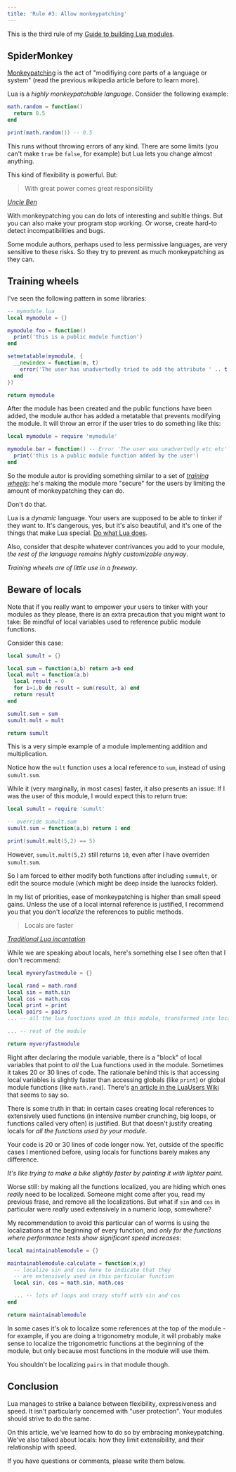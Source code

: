 ```yaml
---
title: 'Rule #3: Allow monkeypatching'
---
```


This is the third rule of my [Guide to building Lua modules](/blog/2014/03/30/a-guide-to-building-lua-modules).

<!-- MORE -->

## SpiderMonkey

[Monkeypatching](http://en.wikipedia.org/wiki/Monkey_patch) is the act of "modifiying core parts of a language or system" (read the previous wikipedia article before to learn more).

Lua is a *highly monkeypatchable language*. Consider the following example:

``` lua
math.random = function()
  return 0.5
end

print(math.random()) -- 0.5
```

This runs without throwing errors of any kind. There are some limits (you can't make `true` be `false`, for example) but Lua lets you change almost anything.

This kind of flexibility is powerful. But:

> With great power comes great responsibility

<cite><a href="http://en.wikipedia.org/wiki/Uncle_Ben">Uncle Ben</a></cite>

With monkeypatching you can do lots of interesting and subltle things. But you can also make your program stop working. Or worse, create hard-to detect incompatibilities and bugs.

Some module authors, perhaps used to less permissive languages, are very sensitive to these risks. So they try to prevent as much monkeypatching as they can.

## Training wheels

I've seen the following pattern in some libraries:

``` lua
-- mymodule.lua
local mymodule = {}

mymodule.foo = function()
  print('this is a public module function')
end

setmetatable(mymodule, {
  __newindex = function(m, t)
    error('The user has unadvertedly tried to add the attribute ' .. t .. ' to the module!')
  end
})

return mymodule
```

After the module has been created and the public functions have been added, the module author has added a metatable that prevents modifying the module. It will
throw an error if the user tries to do something like this:

``` lua
local mymodule = require 'mymodule'

mymodule.bar = function() -- Error 'The user was unadvertedly etc etc'
  print('this is a public module function added by the user')
end
```

So the module autor is providing something similar to a set of *[training wheels](http://en.wikipedia.org/wiki/Training_wheels)*: he's making the module more "secure" for the users by limiting the amount of
monkeypatching they can do.

Don't do that.

Lua is a *dynamic* language. Your users are supposed to be able to tinker if they want to. It's dangerous, yes, but it's also beautiful, and it's one of the things that make Lua special.
[Do what Lua does](2014/03/30/rule-1-do-what-lua-does/).

Also, consider that despite whatever contrivances you add to your module, *the rest of the language remains highly customizable anyway*.

*Training wheels are of little use in a freeway*.


## Beware of locals

Note that if you really want to empower your users to tinker with your modules as they please, there is an extra precaution that you might want to take: Be mindful of local variables used to reference public module functions.

Consider this case:

``` lua
local sumult = {}

local sum = function(a,b) return a+b end
local mult = function(a,b)
  local result = 0
  for i=1,b do result = sum(result, a) end
  return result
end

sumult.sum = sum
sumult.mult = mult

return sumult
```

This is a very simple example of a module implementing addition and multiplication.

Notice how the `mult` function uses a local reference to `sum`, instead of using `sumult.sum`.

While it (very marginally, in most cases) faster, it also presents an issue: If I was the user of this module, I would expect this to return true:

``` lua
local sumult = require 'sumult'

-- override sumult.sum
sumult.sum = function(a,b) return 1 end

print(sumult.mult(5,2) == 5)
```

However, `sumult.mult(5,2)` still returns `10`, even after I have overriden `sumult.sum`.

So I am forced to either modify both functions after including `summult`, or edit the source module (which might be deep inside the luarocks folder).

In my list of priorities, ease of monkeypatching is higher than small speed gains. Unless the use of a local internal reference is justified, I recommend you that you don't *localize* the references to
public methods.

> Locals are faster

<cite><a href="http://lua-users.org/wiki/OptimisingUsingLocalVariables">Traditional Lua incantation</a></cite>

While we are speaking about locals, here's something else I see often that I don't recommend:

``` lua
local myveryfastmodule = {}

local rand = math.rand
local sin = math.sin
local cos = math.cos
local print = print
local pairs = pairs
... -- all the lua functions used in this module, transformed into local variables

... -- rest of the module

return myveryfastmodule
```

Right after declaring the module variable, there is a "block" of local variables that point to *all* the Lua functions used in the module.
Sometimes it takes 20 or 30 lines of code. The rationale behind this is that accessing local variables is slightly faster than accessing globals (like `print`) or global module
functions (like `math.rand`). There's [an article in the LuaUsers Wiki](http://lua-users.org/wiki/OptimisingUsingLocalVariables) that seems to say so.

There is some truth in that: in certain cases creating local references to extensively used functions (in intensive number crunching, big loops, or functions called very often) is justified. But that doesn't justify creating locals for
*all the functions used by your module*.

Your code is 20 or 30 lines of code longer now. Yet, outside of the specific cases I mentioned before, using locals for functions barely makes any difference.

*It's like trying to make a bike slightly faster by painting it with lighter paint.*

Worse still: by making all the functions localized, you are hiding which ones *really* need to be localized. Someone might come after you, read my previous frase, and remove all the localizations. But what if `sin` and `cos`
in particular were *really* used extensively in a numeric loop, somewhere?

My recommendation to avoid this particular can of worms is using the localizations at the beginning of every function, and *only for the functions where performance tests show significant speed increases*:

``` lua
local maintainablemodule = {}

maintainablemodule.calculate = function(x,y)
  -- localize sin and cos here to indicate that they
  -- are extensively used in this particular function
  local sin, cos = math.sin, math.cos

  ... -- lots of loops and crazy stuff with sin and cos
end

return maintainablemodule
```

In some cases it's ok to localize some references at the top of the module - for example, if you are doing a trigonometry module, it will probably make sense to localize the trigonometric functions at the beginning
of the module, but only because most functions in the module will use them.

You shouldn't be localizing `pairs` in that module though.

## Conclusion

Lua manages to strike a balance between flexibility, expressiveness and speed. It isn't particularly concerned with "user protection". Your modules should strive to do the same.

On this article, we've learned how to do so by embracing monkeypatching. We've also talked about locals: how they limit extensibility, and their relationship with speed.

If you have questions or comments, please write them below.
